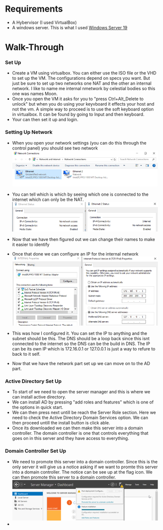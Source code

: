 # Requirements
- A Hybervisor (I used VirtualBox)
- A windows server. This is what I used [Windows Server 19](https://www.microsoft.com/en-us/evalcenter/download-windows-server-2019)

# Walk-Through
### Set Up
- Create a VM using virtualbox. You can either use the ISO file or the VHD to set up the VM. The configurations depend on specs you want. But just be sure to set up two networks one NAT and the other an internal network. I like to name me internal nmetwork by celestial bodies so this one was names Moon.
- Once you open the VM it asks for you to "press Ctrl+Alt_Delete to unlock" but when you do using your keyvboard it effects your host and not the vm. A simple way to proceed is to use the soft keyboard option in virtualbox. It can be found by going to Input and then keyboard.
- Your can then set it up and login.
### Setting Up Network
- When you open your network settings (you can do this through the control panel) you should see two network
![Network start](https://github.com/Abdulmalik420/ADLab/blob/main/ADLabPics/Screenshot%202023-01-22%20161202.png)

- You can tell which is which by seeing which one is connected to the internet which can only be the NAT.
![Network Mystery](https://github.com/Abdulmalik420/ADLab/blob/main/ADLabPics/Screenshot%202023-01-22%20162036.png)

- Now that we have then figured out we can change their names to make it easier to identify
- Once that done we can configure an IP for the internal network
![Network Config](https://github.com/Abdulmalik420/ADLab/blob/main/ADLabPics/Screenshot%202023-01-22%20163013.png)
- This was how I configured it. You can set the IP to anything and the subnet should be this. The DNS should be a loop back since this isnt connected to the internet so the DNS can be the build in DNS. The IP can be its own IP which is 172.16.0.1 or 127.0.0.1 is just a way to refure to back to it self.
- Now that we have the network part set up we can move on to the AD part.
### Active Directory Set Up
- To start of we need to open the server manager and this is where we can install active directory.
- We can install AD by pressing "add roles and features" which is one of the options in quick start.
- We can then press next untill be reach the Server Role section. Here we need to check the Active Directory Domain Services option. We can then proceed untill the install button is click able.
- Once its downloaded we can then make this server into a domain controller. The domain controller is one that controls everything that goes on in this server and they have access to everything.
### Domain Controller Set Up
- We need to promote this server into a domain controller. Since this is the only server it will give us a notice asking if we want to promte this server into a domain controller. The notice can be see up at the flag icon. We can then promote this server to a domain controller.
![Domain Notice](https://github.com/Abdulmalik420/ADLab/blob/main/ADLabPics/Screenshot%202023-01-22%20172211.png)
-

